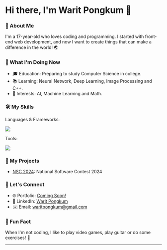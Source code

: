 # Hi there, I'm Warit Pongkum 👋
### 🌟 About Me
I'm a 17-year-old who loves coding and programming. I started with front-end web development, and now I want to create things that can make a difference in the world! 🌏

### 🚀 What I'm Doing Now
- 🎓 Education: Preparing to study Computer Science in college.
- 📚 Learning: Neural Network, Deep Learning, Image Processing and C++.
- 🤖 Interests: AI, Machine Learning and Math. 

### 🛠️ My Skills
Languages & Frameworks:
<div>
    <img src="https://skillicons.dev/icons?i=html,css,js,ts,react,python,java" /><br>
</div>

Tools:
<div>
    <img src="https://skillicons.dev/icons?i=git,github,vscode" /><br>
</div>

### 🌱 My Projects
- [NSC 2024](#): National Software Contest 2024

### 💬 Let's Connect
- 🌐 Portfolio: [Coming Soon!](#)
- 🔗 LinkedIn: [Warit Pongkum](www.linkedin.com/in/warit-pongkum-4089982ba)
- ✉️ Email: [waritpongkum@gmail.com](mailto:waritpongkum@gmail.com)

### 🎉 Fun Fact
When I'm not coding, I like to play video games, play guitar or do some exercises! 💪

---
